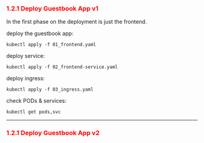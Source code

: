 ### <font color='red'> 1.2.1 Deploy Guestbook App v1</font>
In the first phase on the deployment is just the frontend.

deploy the guestbook app:
```
kubectl apply -f 01_frontend.yaml
```
deploy service:
```
kubectl apply -f 02_frontend-service.yaml
```
deploy ingress:
```
kubectl apply -f 03_ingress.yaml
```
check PODs & services:
```
kubectl get pods,svc
```

--- 


### <font color='red'> 1.2.1 Deploy Guestbook App v2</font>